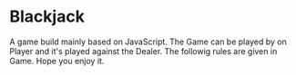 # Blackjack
A game build mainly based on JavaScript. The Game can be played by on Player and it's played against the Dealer. The followig rules are given in Game. Hope you enjoy it.
